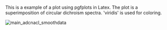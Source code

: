 This is a example of a plot using pgfplots in Latex.
The plot is a superimposition of circular dichroism spectra.
'viridis' is used for coloring.

![main_adcnacl_smoothdata](/main_adcnacl_smoothdata.png)
